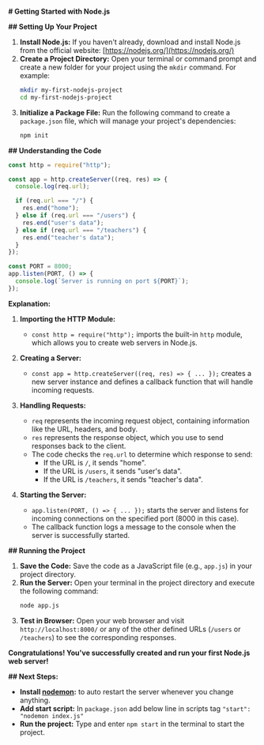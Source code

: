  **# Getting Started with Node.js**

**## Setting Up Your Project**

1. **Install Node.js:** If you haven't already, download and install Node.js from the official website: [https://nodejs.org/](https://nodejs.org/)
2. **Create a Project Directory:** Open your terminal or command prompt and create a new folder for your project using the `mkdir` command. For example:
   ```bash
   mkdir my-first-nodejs-project
   cd my-first-nodejs-project
   ```
3. **Initialize a Package File:** Run the following command to create a `package.json` file, which will manage your project's dependencies:
   ```bash
   npm init
   ```

**## Understanding the Code**

```javascript
const http = require("http");

const app = http.createServer((req, res) => {
  console.log(req.url);

  if (req.url === "/") {
    res.end("home");
  } else if (req.url === "/users") {
    res.end("user's data");
  } else if (req.url === "/teachers") {
    res.end("teacher's data");
  }
});

const PORT = 8000;
app.listen(PORT, () => {
  console.log(`Server is running on port ${PORT}`);
});
```

**Explanation:**

1. **Importing the HTTP Module:**
   - `const http = require("http");` imports the built-in `http` module, which allows you to create web servers in Node.js.

2. **Creating a Server:**
   - `const app = http.createServer((req, res) => { ... });` creates a new server instance and defines a callback function that will handle incoming requests.

3. **Handling Requests:**
   - `req` represents the incoming request object, containing information like the URL, headers, and body.
   - `res` represents the response object, which you use to send responses back to the client.
   - The code checks the `req.url` to determine which response to send:
     - If the URL is `/`, it sends "home".
     - If the URL is `/users`, it sends "user's data".
     - If the URL is `/teachers`, it sends "teacher's data".

4. **Starting the Server:**
   - `app.listen(PORT, () => { ... });` starts the server and listens for incoming connections on the specified port (8000 in this case).
   - The callback function logs a message to the console when the server is successfully started.

**## Running the Project**

1. **Save the Code:** Save the code as a JavaScript file (e.g., `app.js`) in your project directory.
2. **Run the Server:** Open your terminal in the project directory and execute the following command:
   ```bash
   node app.js
   ```
3. **Test in Browser:** Open your web browser and visit `http://localhost:8000/` or any of the other defined URLs (`/users` or `/teachers`) to see the corresponding responses.

**Congratulations! You've successfully created and run your first Node.js web server!**

**## Next Steps:**

- **Install [nodemon](https://www.npmjs.com/package/nodemon):** to auto restart the server whenever you change anything.
- **Add start script:** In `package.json` add below line in scripts tag
 ```"start": "nodemon index.js"``` 
- **Run the project:** Type and enter `npm start` in the terminal to start the project.
